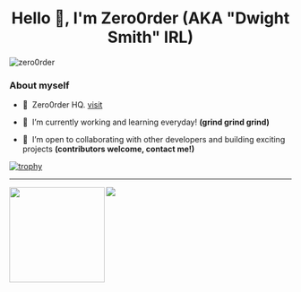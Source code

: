 <h1 align="center">Hello 👋, I'm Zero0rder (AKA "Dwight Smith" IRL)</h1>

<p align="left">
  <img src="https://komarev.com/ghpvc/?username=zero0rder" alt="zero0rder" />
</p>

### About myself

- 📍&nbsp;&nbsp;Zero0rder HQ. [visit](https://zero0rder.com)

- 🌱&nbsp;&nbsp;I’m currently working and learning everyday! **(grind grind grind)**

- 🤝&nbsp;&nbsp;I’m open to collaborating with other developers and building exciting projects **(contributors welcome, contact me!)**

[![trophy](https://github-profile-trophy.vercel.app/?username=zero0rder&theme=onedark)](https://github.com/ryo-ma/github-profile-trophy)

---

<div>
  <img height="170" align="left" src="https://github-readme-stats.vercel.app/api?username=zero0rder&count_private=true&include_all_commits=true" />
  <img src="https://github-readme-stats.vercel.app/api/top-langs/?username=zero0rder&layout=compact" />
</div>
